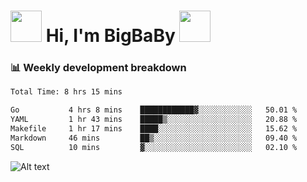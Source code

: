 <!-- Title -->
<h1>
    <img src="https://media.tenor.com/TlyRveJkgo4AAAAi/cloud-cloud-strife.gif" width="50"/>
    Hi, I'm BigBaBy
    <img src="https://media.tenor.com/TlyRveJkgo4AAAAi/cloud-cloud-strife.gif" width="50"/>
</h1>

<h3> 📊 Weekly development breakdown </h3>
<!-- waka-readme-stats -->

<!--START_SECTION:waka-->

```txt
Total Time: 8 hrs 15 mins

Go           4 hrs 8 mins    ████████████▓░░░░░░░░░░░░   50.01 %
YAML         1 hr 43 mins    █████▒░░░░░░░░░░░░░░░░░░░   20.88 %
Makefile     1 hr 17 mins    ████░░░░░░░░░░░░░░░░░░░░░   15.62 %
Markdown     46 mins         ██▒░░░░░░░░░░░░░░░░░░░░░░   09.40 %
SQL          10 mins         ▓░░░░░░░░░░░░░░░░░░░░░░░░   02.10 %
```

<!--END_SECTION:waka-->

![Alt text](https://spotify-recently-played-readme.vercel.app/api?user=21b7yx6vkj66csord5swswvza&count=10&width=1000)
